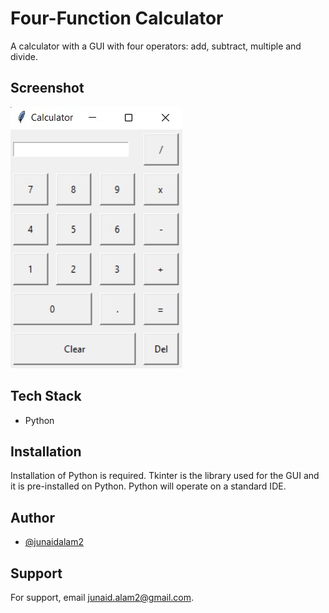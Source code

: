 
# Four-Function Calculator
A calculator with a GUI with four operators: add, subtract, multiple and divide.



## Screenshot

![Screenshot](https://github.com/junaidalam2/PyCalculator/blob/main/screenshot.jpg?raw=true)


## Tech Stack

* Python


## Installation
Installation of Python is required. Tkinter is the library used for the GUI and it is pre-installed on Python. Python will operate on a standard IDE. 

## Author

- [@junaidalam2](https://github.com/junaidalam2)


## Support

For support, email junaid.alam2@gmail.com.
